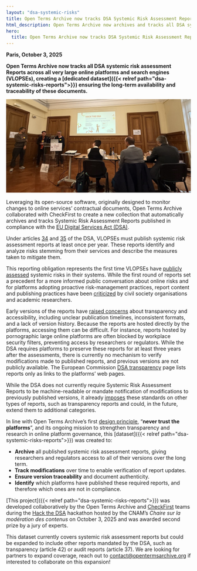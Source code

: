 ```yaml
---
layout: "dsa-systemic-risks"
title: Open Terms Archive now tracks DSA Systemic Risk Assessment Reports
html_description: Open Terms Archive now archives and tracks all DSA systemic risk assessment reports across all very large online platforms that have published them to date.
hero:
  title: Open Terms Archive now tracks DSA Systemic Risk Assessment Reports
---
```


**Paris, October 3, 2025**

**Open Terms Archive now tracks all DSA systemic risk assessment Reports across all very large online platforms and search engines (VLOPSEs), creating a [dedicated dataset]({{< relref path="dsa-systemic-risks-reports">}}) ensuring the long-term availability and traceability of these documents.**

![The team presenting the dataset to the hackathon jury](/images/hackathon-jury.jpg)

Leveraging its open-source software, originally designed to monitor changes to online services’ contractual documents, Open Terms Archive collaborated with CheckFirst to create a new collection that automatically archives and tracks Systemic Risk Assessment Reports published in compliance with the [EU Digital Services Act (DSA)](https://www.eu-digital-services-act.com/Digital_Services_Act_Articles.html).

Under articles [34](https://www.eu-digital-services-act.com/Digital_Services_Act_Article_34.html) and [35](https://www.eu-digital-services-act.com/Digital_Services_Act_Article_35.html) of the DSA, VLOPSEs must publish systemic risk assessment reports at least once per year. These reports identify and analyze risks stemming from their services and describe the measures taken to mitigate them.

This reporting obligation represents the first time VLOPSEs have [publicly assessed](https://digital-strategy.ec.europa.eu/en/news/very-large-online-platforms-and-search-engines-publish-first-risk-assessment-and-audit-reports) systemic risks in their systems. While the first round of reports set a precedent for a more informed public conversation about online risks and for platforms adopting proactive risk-management practices, report content and publishing practices have been [criticized](https://kgi.georgetown.edu/research-and-commentary/systemic-risk-assessment-under-the-digital-services-act/) by civil society organisations and academic researchers.

Early versions of the reports have [raised concerns](https://dsa-observatory.eu/2024/12/09/dsa-risk-assessment-reports-are-in-a-guide-to-the-first-rollout-and-whats-next/) about transparency and accessibility, including unclear publication timelines, inconsistent formats, and a lack of version history. Because the reports are hosted directly by the platforms, accessing them can be difficult. For instance, reports hosted by pornographic large online platforms are often blocked by workplace security filters, preventing access by researchers or regulators. While the DSA requires platforms to preserve these reports for at least three years after the assessments, there is currently no mechanism to verify modifications made to published reports, and previous versions are not publicly available. The European Commission [DSA transparency](https://digital-strategy.ec.europa.eu/en/policies/dsa-brings-transparency) page lists reports only as links to the platforms’ web pages.

While the DSA does not currently require Systemic Risk Assessment Reports to be machine-readable or mandate notification of modifications to previously published versions, it already [imposes](https://eur-lex.europa.eu/legal-content/EN/TXT/PDF/?uri=OJ:L_202402835) these standards on other types of reports, such as transparency reports and could, in the future, extend them to additional categories.

In line with Open Terms Archive’s first [design principle](https://docs.opentermsarchive.org/concepts/design-principles/), “**never trust the platforms**”, and its ongoing mission to strengthen transparency and research in online platform governance, this [dataset]({{< relref path="dsa-systemic-risks-reports">}}) was created to:

- **Archive** all published systemic risk assessment reports, giving researchers and regulators access to all of their versions over the long term.
- **Track modifications** over time to enable verification of report updates.
- **Ensure version traceability** and document authenticity.
- **Identify** which platforms have published these required reports, and therefore which ones are not in compliance.

[This project]({{< relref path="dsa-systemic-risks-reports">}}) was developed collaboratively by the Open Terms Archive and [CheckFirst](https://checkfirst.network) teams during the [Hack the DSA](https://regulation-tech.cnam.fr/hack-the-dsa-cr/) hackathon hosted by the CNAM’s _Chaire sur la modération des contenus_ on October 3, 2025 and was awarded second prize by a jury of experts.

This dataset currently covers systemic risk assessment reports but could be expanded to include other reports mandated by the DSA, such as transparency (article 42) or audit reports (article 37). We are looking for partners to expand coverage, reach out to <contact@opentermsarchive.org> if interested to collaborate on this expansion!
